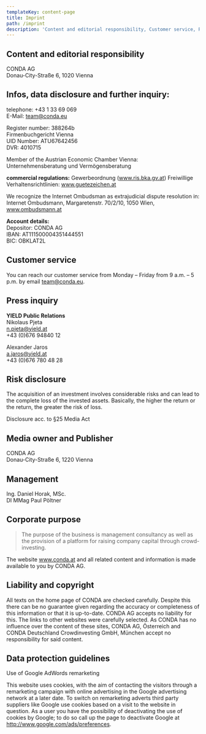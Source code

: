 ```yaml
---
templateKey: content-page
title: Imprint
path: /imprint
description: 'Content and editorial responsibility, Customer service, Risk disclosure'
---
```

## Content and editorial responsibility

CONDA AG\
Donau-City-Straße 6, 1020 Vienna

## Infos, data disclosure and further inquiry:

telephone: +43 1 33 69 069\
E-Mail: team@conda.eu

Register number: 388264b\
Firmenbuchgericht Vienna\
UID Number: ATU67642456\
DVR: 4010715

Member of the Austrian Economic Chamber Vienna: Unternehmensberatung und Vermögensberatung

**commercial regulations:** Gewerbeordnung (www.ris.bka.gv.at) Freiwillige Verhaltensrichtlinien: www.guetezeichen.at

We recognize the Internet Ombudsman as extrajudicial dispute resolution in: Internet Ombudsmann, Margaretenstr. 70/2/10, 1050 Wien, www.ombudsmann.at

**Account details:**\
Depositor: CONDA AG\
IBAN: AT111500004351444551\
BIC: OBKLAT2L

## Customer service

You can reach our customer service from Monday – Friday from 9 a.m. – 5 p.m. by email team@conda.eu.

## Press inquiry

**YIELD Public Relations**\
Nikolaus Pjeta\
n.pjeta@yield.at\
+43 (0)676 94840 12

Alexander Jaros\
a.jaros@yield.at\
+43 (0)676 780 48 28

## Risk disclosure

The acquisition of an investment involves considerable risks and can lead to the complete loss of the invested assets. Basically, the higher the return or the return, the greater the risk of loss.

Disclosure acc. to §25 Media Act

## Media owner and Publisher

CONDA AG\
Donau-City-Straße 6, 1220 Vienna

## Management

Ing. Daniel Horak, MSc.\
DI MMag Paul Pöltner

## Corporate purpose

> The purpose of the business is management consultancy as well as the provision of a platform for raising company capital through crowd-investing.

The website www.conda.at and all related content and information is made available to you by CONDA AG.

## Liability and copyright

All texts on the home page of CONDA are checked carefully. Despite this there can be no guarantee given regarding the accuracy or completeness of this information or that it is up-to-date. CONDA AG accepts no liability for this. The links to other websites were carefully selected. As CONDA has no influence over the content of these sites, CONDA AG, Österreich and CONDA Deutschland Crowdinvesting GmbH, München accept no responsibility for said content.

## Data protection guidelines

Use of Google AdWords remarketing

This website uses cookies, with the aim of contacting the visitors through a remarketing campaign with online advertising in the Google advertising network at a later date. To switch on remarketing adverts third party suppliers like Google use cookies based on a visit to the website in question. As a user you have the possibility of deactivating the use of cookies by Google; to do so call up the page to deactivate Google at http://www.google.com/ads/preferences.
